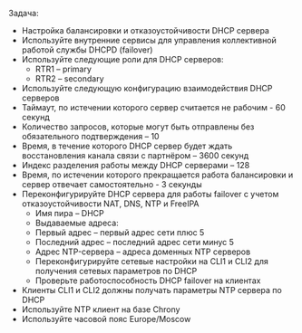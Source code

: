 Задача:
 - Настройка балансировки и отказоустойчивости DHCP сервера
 - Используйте внутренние сервисы для управления коллективной работой службы DHCPD (failover)
 - Используйте следующие роли для DHCP серверов:
   - RTR1 – primary
   - RTR2 – secondary
 - Используйте следующую конфигурацию взаимодействия DHCP серверов
 - Таймаут, по истечении которого сервер считается не рабочим - 60 секунд
 - Количество запросов, которые могут быть отправлены без обязательного подтверждения – 10
 - Время, в течение которого DHCP сервер будет ждать восстановления канала связи с партнёром – 3600 секунд
 - Индекс разделения работы между DHCP серверами – 128
 - Время, по истечении которого прекращается работа балансировки и сервер отвечает самостоятельно - 3 секунды
 - Переконфигурируйте DHCP сервера для работы failover с учетом отказоустойчивости NAT, DNS, NTP и FreeIPA
   - Имя пира – DHCP
   - Выдаваемые адреса:
   - Первый адрес – первый адрес сети плюс 5
   - Последний адрес – последний адрес сети минус 5
   - Адрес NTP-сервера – адреса доменных NTP серверов  
   - Переконфигурируйте сетевые настройки на CLI1 и CLI2 для получения сетевых параметров по DHCP
   - Проверьте работоспособность DHCP failover на клиентах
 - Клиенты CLI1 и CLI2 должны получать параметры NTP сервера по DHCP
 - Используйте NTP клиент на базе Chrony
 - Используйте часовой пояс Europe/Moscow
